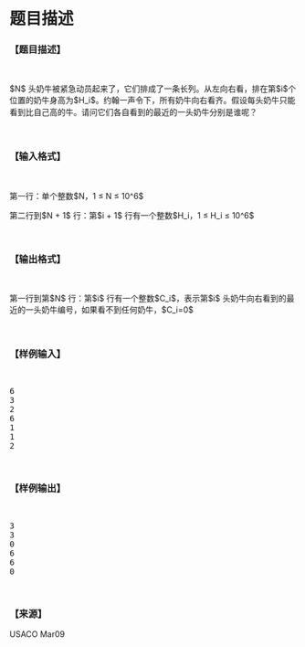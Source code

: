 # 题目描述


<h3>
【题目描述】
</h3>
<p>
<br/>
</p>
<p>
$N$ 头奶牛被紧急动员起来了，它们排成了一条长列。从左向右看，排在第$i$个位置的奶牛身高为$H_i$<span style="line-height:1.5;">。约翰一声令下，所有奶牛向右看齐。假设每头奶牛只能看到比自己高的牛。请问它们各自看到的</span><span style="line-height:1.5;">最近的一头奶牛分别是谁呢？</span><span style="line-height:1.5;"></span> 
</p>
<p>
<br/>
</p>
<h3>
【输入格式】
</h3>
<p>
<br/>
</p>
<p>
第一行：单个整数$N，1 ≤ N ≤ 10^6$
</p>
<p>
第二行到$N + 1$ 行：第$i + 1$ 行有一个整数$H_i，1 ≤ H_i ≤ 10^6$
</p>
<p>
<br/>
</p>
<h3>
【输出格式】
</h3>
<p>
<br/>
</p>
<p>
第一行到第$N$ 行：第$i$ 行有一个整数$C_i$，表示第$i$ 头奶牛向右看到的最近的一头奶牛编号，如<span style="line-height:1.5;">果看不到任何奶牛，$C_i=0$</span><span style="line-height:1.5;"></span> 
</p>
<p>
<br/>
</p>
<h3>
【样例输入】
</h3>
<pre><p>
6
3
2
6
1
1
2
</p>
</pre>
<h3>
【样例输出】
</h3>
<pre><p>
3
3
0
6
6
0
</p>
</pre>
<h3>
【来源】
</h3>
<p>
USACO Mar09
</p>
